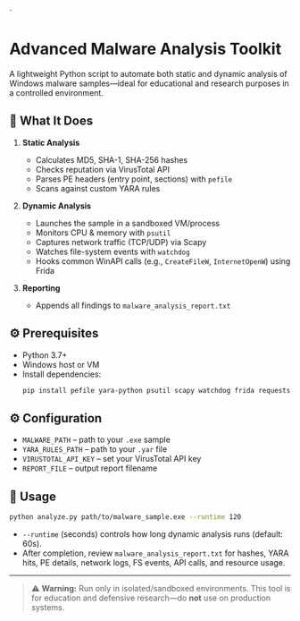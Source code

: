 `
# Advanced Malware Analysis Toolkit

A lightweight Python script to automate both static and dynamic analysis of Windows malware samples—ideal for educational and research purposes in a controlled environment.

## 🔧 What It Does

1. **Static Analysis**  
   - Calculates MD5, SHA-1, SHA-256 hashes  
   - Checks reputation via VirusTotal API  
   - Parses PE headers (entry point, sections) with `pefile`  
   - Scans against custom YARA rules  

2. **Dynamic Analysis**  
   - Launches the sample in a sandboxed VM/process  
   - Monitors CPU & memory with `psutil`  
   - Captures network traffic (TCP/UDP) via Scapy  
   - Watches file-system events with `watchdog`  
   - Hooks common WinAPI calls (e.g., `CreateFileW`, `InternetOpenW`) using Frida  

3. **Reporting**  
   - Appends all findings to `malware_analysis_report.txt`

## ⚙️ Prerequisites

- Python 3.7+  
- Windows host or VM  
- Install dependencies:
  ```bash
  pip install pefile yara-python psutil scapy watchdog frida requests```

## ⚙️ Configuration

* `MALWARE_PATH` – path to your `.exe` sample
* `YARA_RULES_PATH` – path to your `.yar` file
* `VIRUSTOTAL_API_KEY` – set your VirusTotal API key
* `REPORT_FILE` – output report filename

## 🚀 Usage

```bash
python analyze.py path/to/malware_sample.exe --runtime 120
```

* `--runtime` (seconds) controls how long dynamic analysis runs (default: 60s).
* After completion, review `malware_analysis_report.txt` for hashes, YARA hits, PE details, network logs, FS events, API calls, and resource usage.

---

> ⚠️ **Warning:** Run only in isolated/sandboxed environments. This tool is for education and defensive research—do **not** use on production systems.

